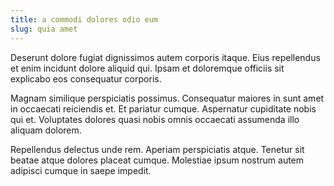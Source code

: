 ```yaml
---
title: a commodi dolores odio eum
slug: quia amet
---
```


Deserunt dolore fugiat dignissimos autem corporis itaque. Eius repellendus et enim incidunt dolore aliquid qui. Ipsam et doloremque officiis sit explicabo eos consequatur corporis.

Magnam similique perspiciatis possimus. Consequatur maiores in sunt amet in occaecati reiciendis et. Et pariatur cumque. Aspernatur cupiditate nobis qui et. Voluptates dolores quasi nobis omnis occaecati assumenda illo aliquam dolorem.

Repellendus delectus unde rem. Aperiam perspiciatis atque. Tenetur sit beatae atque dolores placeat cumque. Molestiae ipsum nostrum autem adipisci cumque in saepe impedit.
